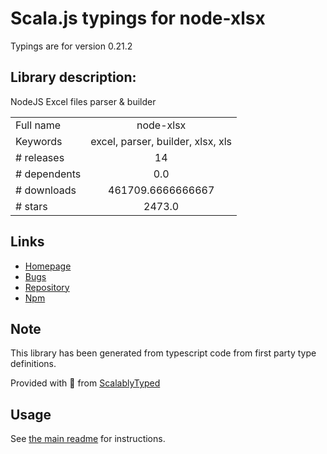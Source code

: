 
# Scala.js typings for node-xlsx

Typings are for version 0.21.2

## Library description:
NodeJS Excel files parser & builder

|                    |                 |
| ------------------ | :-------------: |
| Full name          | node-xlsx |
| Keywords           | excel, parser, builder, xlsx, xls |
| # releases         | 14 |
| # dependents       | 0.0 |
| # downloads        | 461709.6666666667 |
| # stars            | 2473.0 |

## Links
- [Homepage](https://github.com/mgcrea/node-xlsx#readme)
- [Bugs](https://github.com/mgcrea/node-xlsx/issues)
- [Repository](https://github.com/mgcrea/node-xlsx)
- [Npm](https://www.npmjs.com/package/node-xlsx)
    


## Note
This library has been generated from typescript code from first party type definitions.

Provided with :purple_heart: from [ScalablyTyped](https://github.com/oyvindberg/ScalablyTyped)

## Usage
See [the main readme](../../readme.md) for instructions.


